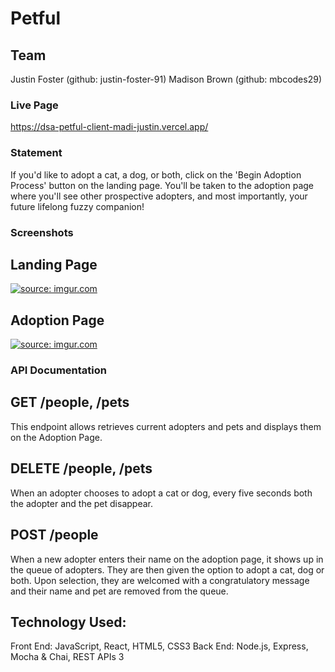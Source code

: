 # Petful


## Team
Justin Foster (github: justin-foster-91)
Madison Brown (github: mbcodes29)


### Live Page
https://dsa-petful-client-madi-justin.vercel.app/



### Statement
If you'd like to adopt a cat, a dog, or both, click on the 'Begin Adoption Process' button on the landing page. You'll be taken to the adoption page where you'll see other prospective adopters, and most importantly, your future lifelong fuzzy companion!
   

### Screenshots
## Landing Page
<a href="https://imgur.com/viV3g6S"><img src="https://i.imgur.com/viV3g6S.png" title="source: imgur.com" /></a>

## Adoption Page
<a href="https://imgur.com/EYps878"><img src="https://i.imgur.com/EYps878.png" title="source: imgur.com" /></a>
   

### API Documentation
## GET /people, /pets
This endpoint allows retrieves current adopters and pets and displays them on the Adoption Page. 

## DELETE /people, /pets
When an adopter chooses to adopt a cat or dog, every five seconds both the adopter and the pet disappear.

## POST /people
When a new adopter enters their name on the adoption page, it shows up in the queue of adopters. They are then given the option to adopt a cat, dog or both. Upon selection, they are welcomed with a congratulatory message and their name and pet are removed from the queue.



## Technology Used:

Front End: JavaScript, React, HTML5, CSS3
Back End: Node.js, Express, Mocha & Chai, REST APIs 3